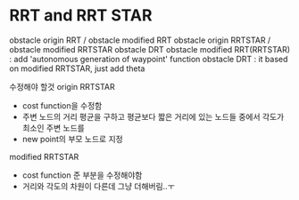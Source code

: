 # RRT and RRT STAR
obstacle origin RRT / obstacle modified RRT
obstacle origin RRTSTAR / obstacle modified RRTSTAR
obstacle DRT
obstacle modified RRT(RRTSTAR) : add 'autonomous generation of waypoint' function
obstacle DRT : it based on modified RRTSTAR, just add theta 

수정해야 할것 
origin RRTSTAR 
- cost function을 수정함
- 주변 노드의 거리 평균을 구하고 평균보다 짧은 거리에 있는 노드들 중에서 각도가 최소인 주변 노드를 
- new point의 부모 노드로 지정

modified RRTSTAR 
- cost function 준 부분을 수정해야함 
- 거리와 각도의 차원이 다른데 그냥 더해버림..ㅜ

